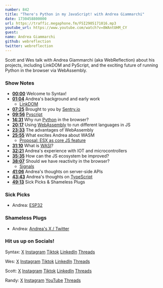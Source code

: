 ```yaml
---
number: 842
title: "There's Python in my JavaScript! with Andrea Giammarchi"
date: 1730458800000
url: https://traffic.megaphone.fm/FSI2905171016.mp3
youtube_url: https://www.youtube.com/watch?v=8WAntUHM_CY
guest: 
name: Andrea Giammarchi
github: webreflection
twitter: webreflection
---
```


Scott and Wes talk with Andrea Giammarchi (aka WebReflection) about his projects, including LinkDOM and PyScript, and the exciting future of running Python in the browser via WebAssembly.

### Show Notes

* **[00:00](#t=00:00)** Welcome to Syntax!
* **[01:04](#t=01:04)** Andrea's background and early work
  * [LinkDOM](https://github.com/WebReflection/linkedom)
* **[07:25](#t=07:25)** Brought to you by [Sentry.io](https://sentry.io)
* **[09:56](#t=09:56)** [Pyscript](https://pyscript.com/)
* **[14:31](#t=14:31)** Why run [Python](https://www.python.org/) in the browser?
* **[20:17](#t=20:17)** Using [WebAssembly](https://webassembly.org/) to run different languages in JS
* **[23:33](#t=23:33)** The advantages of WebAssembly
* **[25:55](#t=25:55)** What excites Andrea about WASM
  * [Proposal: ESX as core JS feature](https://es.discourse.group/t/proposal-esx-as-core-js-feature/1511)
* **[31:10](#t=31:10)** What is [WASI](https://github.com/WebAssembly/WASI)?
* **[32:21](#t=32:21)** Andrea's experience with IOT and microcontrollers
* **[35:35](#t=35:35)** How can the JS ecosystem be improved?
* **[38:07](#t=38:07)** Should we have reactivity in the browser?
  * [Signals](https://github.com/WebReflection/signal)
* **[41:06](#t=41:06)** Andrea's thoughts on server-side APIs
* **[43:43](#t=43:43)** Andrea's thoughts on [TypeScript](https://www.typescriptlang.org/)
* **[49:13](#t=49:13)** Sick Picks & Shameless Plugs

### Sick Picks

- Andrea: [ESP32](https://www.espressif.com/en/products/socs/esp32)

### Shameless Plugs

- Andrea: [Andrea's X / Twitter](https://x.com/WebReflection)

### Hit us up on Socials!

Syntax: [X](https://twitter.com/syntaxfm) [Instagram](https://www.instagram.com/syntax_fm/) [Tiktok](https://www.tiktok.com/@syntaxfm) [LinkedIn](https://www.linkedin.com/company/96077407/admin/feed/posts/) [Threads](https://www.threads.net/@syntax_fm)

Wes: [X](https://twitter.com/wesbos) [Instagram](https://www.instagram.com/wesbos/) [Tiktok](https://www.tiktok.com/@wesbos) [LinkedIn](https://www.linkedin.com/in/wesbos/) [Threads](https://www.threads.net/@wesbos)

Scott: [X](https://twitter.com/stolinski) [Instagram](https://www.instagram.com/stolinski/) [Tiktok](https://www.tiktok.com/@stolinski) [LinkedIn](https://www.linkedin.com/in/stolinski/) [Threads](https://www.threads.net/@stolinski)

Randy: [X](https://twitter.com/randyrektor) [Instagram](https://www.instagram.com/randyrektor/) [YouTube](https://www.youtube.com/@randyrektor) [Threads](https://www.threads.net/@randyrektor)